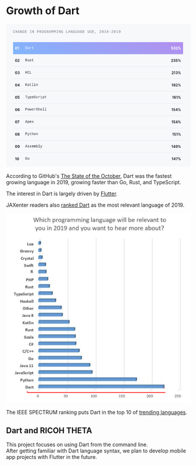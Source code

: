 # Growth of Dart

![dart growth](images/dart2019.png)

According to GitHub's [The State of the October](https://octoverse.github.com/#top-languages), Dart was the fastest growing language in 2019,
growing faster than Go, Rust, and TypeScript.  

The interest in Dart is largely driven by [Flutter](https://flutter.dev/).

JAXenter readers also [ranked Dart](https://jaxenter.com/poll-results-dart-word-2019-154779.html) as the most relevant language of 2019.

![JAXenter poll](images/jaxenter.png)

The IEEE SPECTRUM ranking puts Dart in the top 10 of 
[trending languages](https://spectrum.ieee.org/ns/IEEE_TPL_2019/index/2019/1/1/1/1/1/5/1/75/1/50/1/100/1/50/1/75/1/75/1/20/1/50/1/40/1/50/).

## Dart and RICOH THETA

This project focuses on using Dart from the command line.  
After getting familiar with Dart language syntax, we 
plan to develop mobile app projects with Flutter in the future.
